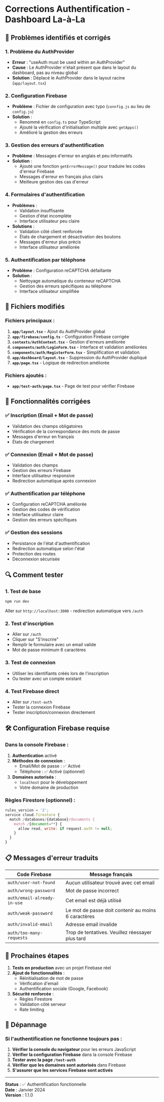 # Corrections Authentification - Dashboard La-à-La

## 🔧 Problèmes identifiés et corrigés

### 1. **Problème du AuthProvider**
- **Erreur** : "useAuth must be used within an AuthProvider"
- **Cause** : Le AuthProvider n'était présent que dans le layout du dashboard, pas au niveau global
- **Solution** : Déplacé le AuthProvider dans le layout racine (`app/layout.tsx`)

### 2. **Configuration Firebase**
- **Problème** : Fichier de configuration avec typo (`connfig.js` au lieu de `config.js`)
- **Solution** : 
  - Renommé en `config.ts` pour TypeScript
  - Ajouté la vérification d'initialisation multiple avec `getApps()`
  - Amélioré la gestion des erreurs

### 3. **Gestion des erreurs d'authentification**
- **Problème** : Messages d'erreur en anglais et peu informatifs
- **Solution** : 
  - Ajouté une fonction `getErrorMessage()` pour traduire les codes d'erreur Firebase
  - Messages d'erreur en français plus clairs
  - Meilleure gestion des cas d'erreur

### 4. **Formulaires d'authentification**
- **Problèmes** :
  - Validation insuffisante
  - Gestion d'état incomplète
  - Interface utilisateur peu claire
- **Solutions** :
  - Validation côté client renforcée
  - États de chargement et désactivation des boutons
  - Messages d'erreur plus précis
  - Interface utilisateur améliorée

### 5. **Authentification par téléphone**
- **Problème** : Configuration reCAPTCHA défaillante
- **Solution** : 
  - Nettoyage automatique du conteneur reCAPTCHA
  - Gestion des erreurs spécifiques au téléphone
  - Interface utilisateur simplifiée

## 📁 Fichiers modifiés

### Fichiers principaux :
1. **`app/layout.tsx`** - Ajout du AuthProvider global
2. **`app/firebase/config.ts`** - Configuration Firebase corrigée
3. **`contexts/AuthContext.tsx`** - Gestion d'erreurs améliorée
4. **`components/auth/LoginForm.tsx`** - Interface et validation améliorées
5. **`components/auth/RegisterForm.tsx`** - Simplification et validation
6. **`app/dashboard/layout.tsx`** - Suppression du AuthProvider dupliqué
7. **`app/page.tsx`** - Logique de redirection améliorée

### Fichiers ajoutés :
- **`app/test-auth/page.tsx`** - Page de test pour vérifier Firebase

## 🚀 Fonctionnalités corrigées

### ✅ Inscription (Email + Mot de passe)
- Validation des champs obligatoires
- Vérification de la correspondance des mots de passe
- Messages d'erreur en français
- États de chargement

### ✅ Connexion (Email + Mot de passe)
- Validation des champs
- Gestion des erreurs Firebase
- Interface utilisateur responsive
- Redirection automatique après connexion

### ✅ Authentification par téléphone
- Configuration reCAPTCHA améliorée
- Gestion des codes de vérification
- Interface utilisateur claire
- Gestion des erreurs spécifiques

### ✅ Gestion des sessions
- Persistance de l'état d'authentification
- Redirection automatique selon l'état
- Protection des routes
- Déconnexion sécurisée

## 🔍 Comment tester

### 1. **Test de base**
```bash
npm run dev
```
Aller sur `http://localhost:3000` - redirection automatique vers `/auth`

### 2. **Test d'inscription**
- Aller sur `/auth`
- Cliquer sur "S'inscrire"
- Remplir le formulaire avec un email valide
- Mot de passe minimum 6 caractères

### 3. **Test de connexion**
- Utiliser les identifiants créés lors de l'inscription
- Ou tester avec un compte existant

### 4. **Test Firebase direct**
- Aller sur `/test-auth`
- Tester la connexion Firebase
- Tester inscription/connexion directement

## 🛠️ Configuration Firebase requise

### Dans la console Firebase :
1. **Authentication** activé
2. **Méthodes de connexion** :
   - Email/Mot de passe : ✅ Activé
   - Téléphone : ✅ Activé (optionnel)
3. **Domaines autorisés** :
   - `localhost` pour le développement
   - Votre domaine de production

### Règles Firestore (optionnel) :
```javascript
rules_version = '2';
service cloud.firestore {
  match /databases/{database}/documents {
    match /{document=**} {
      allow read, write: if request.auth != null;
    }
  }
}
```

## 📋 Messages d'erreur traduits

| Code Firebase | Message français |
|---------------|------------------|
| `auth/user-not-found` | Aucun utilisateur trouvé avec cet email |
| `auth/wrong-password` | Mot de passe incorrect |
| `auth/email-already-in-use` | Cet email est déjà utilisé |
| `auth/weak-password` | Le mot de passe doit contenir au moins 6 caractères |
| `auth/invalid-email` | Adresse email invalide |
| `auth/too-many-requests` | Trop de tentatives. Veuillez réessayer plus tard |

## 🎯 Prochaines étapes

1. **Tests en production** avec un projet Firebase réel
2. **Ajout de fonctionnalités** :
   - Réinitialisation de mot de passe
   - Vérification d'email
   - Authentification sociale (Google, Facebook)
3. **Sécurité renforcée** :
   - Règles Firestore
   - Validation côté serveur
   - Rate limiting

## 🔧 Dépannage

### Si l'authentification ne fonctionne toujours pas :

1. **Vérifier la console du navigateur** pour les erreurs JavaScript
2. **Vérifier la configuration Firebase** dans la console Firebase
3. **Tester avec la page `/test-auth`**
4. **Vérifier que les domaines sont autorisés** dans Firebase
5. **S'assurer que les services Firebase sont activés**

---

**Status** : ✅ Authentification fonctionnelle  
**Date** : Janvier 2024  
**Version** : 1.1.0